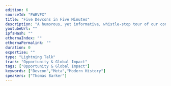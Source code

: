 ```yaml
---
edition: 6
sourceId: "FWBVFX"
title: "Five Devcons in Five Minutes"
description: "A humorous, yet informative, whistle-stop tour of our conference, with focus on the changing demographics and social themes of our favourite week of the year!"
youtubeUrl: ""
ipfsHash: ""
ethernaIndex: ""
ethernaPermalink: ""
duration: 0
expertise: ""
type: "Lightning Talk"
track: "Opportunity & Global Impact"
tags: ["Opportunity & Global Impact"]
keywords: ["Devcon","Meta","Modern History"]
speakers: ["Thomas Barker"]
---
```

